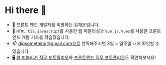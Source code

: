 # Hi there 👋

- 🔭 프론트 엔드 개발자를 희망하는 김채은입니다.
- 🌱 `HTML`, `CSS`, `javascript`를 사용한 웹 퍼블리싱과 `Vue.js`, `Vuex`를 사용한 프론트엔드 개발 기초를 학습했습니다.
- 📫 digsomething@gmail.com으로 연락해주시면 3일 ~ 일주일 내에 확인할 수 있습니다.
- 🖥 [웹 퍼블리셔 직무 포트폴리오](https://dig-something.github.io/)와 [프론트엔드 직무 포트폴리오](https://digsomething.notion.site/5a76dc31b25a421a877a95c6f21f32eb)도 확인해보세요!

<!--
**Dig-Something/Dig-Something** is a ✨ _special_ ✨ repository because its `README.md` (this file) appears on your GitHub profile.

Here are some ideas to get you started:

- 🔭 I’m currently working on ...
- 🌱 I’m currently learning ...
- 👯 I’m looking to collaborate on ...
- 🤔 I’m looking for help with ...
- 💬 Ask me about ...
- 📫 How to reach me: ...
- 😄 Pronouns: ...
- ⚡ Fun fact: ...
-->
